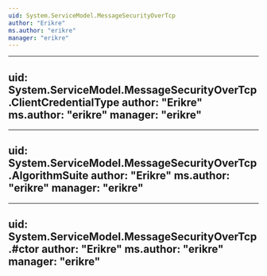 ```yaml
---
uid: System.ServiceModel.MessageSecurityOverTcp
author: "Erikre"
ms.author: "erikre"
manager: "erikre"
---
```


---
uid: System.ServiceModel.MessageSecurityOverTcp.ClientCredentialType
author: "Erikre"
ms.author: "erikre"
manager: "erikre"
---

---
uid: System.ServiceModel.MessageSecurityOverTcp.AlgorithmSuite
author: "Erikre"
ms.author: "erikre"
manager: "erikre"
---

---
uid: System.ServiceModel.MessageSecurityOverTcp.#ctor
author: "Erikre"
ms.author: "erikre"
manager: "erikre"
---

